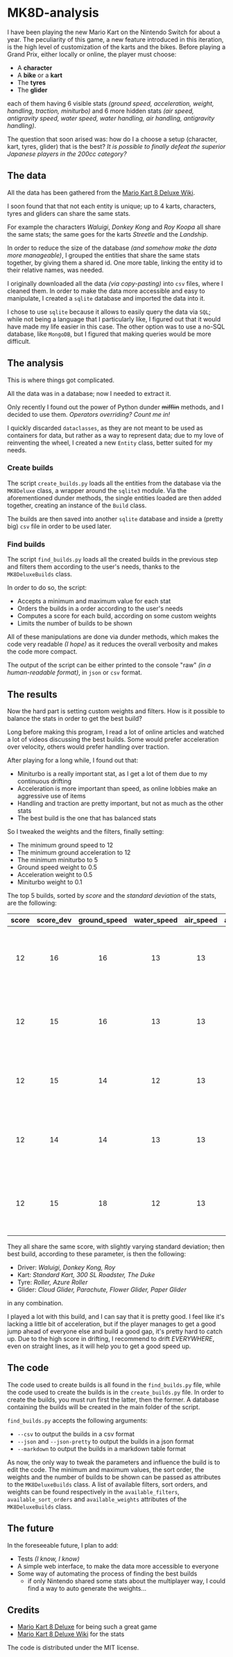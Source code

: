 # MK8D-analysis

I have been playing the new Mario Kart on the Nintendo Switch for about a year.
The peculiarity of this game, a new feature introduced in this iteration, is the high level of customization of the karts and the bikes.
Before playing a Grand Prix, either locally or online, the player must choose:

- A **character**
- A **bike** or a **kart**
- The **tyres**
- The **glider**

each of them having 6 visible stats *(ground speed, acceleration, weight, handling, traction, miniturbo)* and 6 more hidden stats *(air speed, antigravity speed, water speed, water handling, air handling, antigravity handling)*.

The question that soon arised was: how do I a choose a setup (character, kart, tyres, glider) that is the best?
*It is possible to finally defeat the superior Japanese players in the 200cc category?*

## The data

All the data has been gathered from the [Mario Kart 8 Deluxe Wiki](https://www.mariowiki.com/Mario_Kart_8_Deluxe).

I soon found that that not each entity is unique;
up to 4 karts, characters, tyres and gliders can share the same stats.

For example the characters *Waluigi*, *Donkey Kong* and *Roy Koopa* all share the same stats; the same goes for the karts *Streetle* and the *Landship*.

In order to reduce the size of the database *(and somehow make the data more manageable)*, I grouped the entities that share the same stats together, by giving them a shared id.
One more table, linking the entity id to their relative names, was needed.

I originally downloaded all the data *(via copy-pasting)* into `csv` files, where I cleaned them.
In order to make the data more accessible and easy to manipulate, I created a `sqlite` database and imported the data into it.

I chose to use `sqlite` because it allows to easily query the data via `SQL`; while not being a language that I particularly like, I figured out that it would have made my life easier in this case.
The other option was to use a no-SQL database, like `MongoDB`, but I figured that making queries would be more difficult.

## The analysis

This is where things got complicated.

All the data was in a database; now I needed to extract it.

Only recently I found out the power of Python dunder ~~mifflin~~ methods, and I decided to use them.
*Operators overriding? Count me in!*

I quickly discarded `dataclasses`, as they are not meant to be used as containers for data, but rather as a way to represent data; due to my love of reinventing the wheel, I created a new `Entity` class, better suited for my needs.

### Create builds

The script `create_builds.py` loads all the entities from the database via the `MK8Deluxe` class, a wrapper around the `sqlite3` module.
Via the aforementioned dunder methods, the single entities loaded are then added together, creating an instance of the `Build` class.

The builds are then saved into another `sqlite` database and inside a (pretty big) `csv` file in order to be used later.

### Find builds

The script `find_builds.py` loads all the created builds in the previous step and filters them according to the user's needs, thanks to the `MK8DeluxeBuilds` class.

In order to do so, the script:

- Accepts a minimum and maximum value for each stat
- Orders the builds in a order according to the user's needs
- Computes a score for each build, according on some custom weights
- Limits the number of builds to be shown

All of these manipulations are done via dunder methods, which makes the code very readable *(I hope)* as it reduces the overall verbosity and makes the code more compact.

The output of the script can be either printed to the console "raw" *(in a human-readable format)*, in `json` or `csv` format.

## The results

Now the hard part is setting custom weights and filters.
How is it possible to balance the stats in order to get the best build?

Long before making this program, I read a lot of online articles and watched a lot of videos discussing the best builds.
Some would prefer acceleration over velocity, others would prefer handling over traction.

After playing for a long while, I found out that:

- Miniturbo is a really important stat, as I get a lot of them due to my continuous drifting
- Acceleration is more important than speed, as online lobbies make an aggressive use of items
- Handling and traction are pretty important, but not as much as the other stats
- The best build is the one that has balanced stats

So I tweaked the weights and the filters, finally setting:

- The minimum ground speed to 12
- The minimum ground acceleration to 12
- The minimum miniturbo to 5
- Ground speed weight to 0.5
- Acceleration weight to 0.5
- Miniturbo weight to 0.1

The top 5 builds, sorted by *score* and the *standard deviation* of the stats, are the following:

| score | score_dev | ground_speed | water_speed | air_speed | antigravity_speed | acceleration | weight | ground_handling | water_handling | air_handling | antigravity_handling |             traction              |                       miniturbo                       |           driver           |                            vehicle                             | tyre  | glider |
| :---: | :-------: | :----------: | :---------: | :-------: | :---------------: | :----------: | :----: | :-------------: | :------------: | :----------: | :------------------: | :-------------------------------: | :---------------------------------------------------: | :------------------------: | :------------------------------------------------------------: | :---: | :----: |
|  12   |    16     |      16      |     13      |    13     |        10         |      10      |   8    |       11        |       10       |      8       |          13          | ['Waluigi', 'Donkey Kong', 'Roy'] |   ['Standard Kart', '300 SL Roadster', 'The Duke']    | ['Roller', 'Azure Roller'] | ['Cloud Glider', 'Parachute', 'Flower Glider', 'Paper Glider'] |
|  12   |    15     |      16      |     13      |    13     |        11         |      10      |   9    |       11        |       9        |      7       |          13          | ['Waluigi', 'Donkey Kong', 'Roy'] |   ['Standard Kart', '300 SL Roadster', 'The Duke']    | ['Roller', 'Azure Roller'] | ['Peach Parasol', 'Parafoil', 'Bowser Kite', 'MKTV Parafoil']  |
|  12   |    15     |      14      |     12      |    13     |        10         |      11      |   9    |        7        |       11       |      8       |          13          | ['Waluigi', 'Donkey Kong', 'Roy'] |       ['Pipe Frame', 'Varmint', 'City Tripper']       |  ['Button', 'Leaf Tires']  |         ['Super Glider', 'Waddle Wing', 'Hylian Kite']         |
|  12   |    14     |      14      |     13      |    13     |        11         |      11      |   10   |        7        |       10       |      7       |          13          | ['Waluigi', 'Donkey Kong', 'Roy'] |       ['Pipe Frame', 'Varmint', 'City Tripper']       |  ['Button', 'Leaf Tires']  |  ['Wario Wing', 'Plane Glider', 'Gold Glider', 'Paraglider']   |
|  12   |    15     |      18      |     12      |    13     |        11         |      11      |   8    |       11        |       10       |      8       |          13          | ['Waluigi', 'Donkey Kong', 'Roy'] | ['Cat Cruiser', 'Comet', 'Yoshi Bike', 'Teddy Buggy'] | ['Roller', 'Azure Roller'] |         ['Super Glider', 'Waddle Wing', 'Hylian Kite']         |

They all share the same score, with slightly varying standard deviation;
then best build, according to these parameter, is then the following:

- Driver: *Waluigi, Donkey Kong, Roy*
- Kart: *Standard Kart, 300 SL Roadster, The Duke*
- Tyre: *Roller, Azure Roller*
- Glider: *Cloud Glider, Parachute, Flower Glider, Paper Glider*

in any combination.

I played a lot with this build, and I can say that it is pretty good.
I feel like it's lacking a little bit of acceleration, but if the player manages to get a good jump ahead of everyone else and build a good gap, it's pretty hard to catch up.
Due to the high score in drifting, I recommend to drift *EVERYWHERE*, even on straight lines, as it will help you to get a good speed up.

## The code

The code used to create builds is all found in the `find_builds.py` file, while the code used to create the builds is in the `create_builds.py` file.
In order to create the builds, you must run first the latter, then the former.
A database containing the builds will be created in the main folder of the script.

`find_builds.py` accepts the following arguments:

- `--csv` to output the builds in a csv format
- `--json` and `--json-pretty` to output the builds in a json format
- `--markdown` to output the builds in a markdown table format

As now, the only way to tweak the parameters and influence the build is to edit the code.
The minimum and maximum values, the sort order, the weights and the number of builds to be shown can be passed as attributes to the `MK8DeluxeBuilds` class.
A list of available filters, sort orders, and weights can be found respectively in the `available_filters`, `available_sort_orders` and `available_weights` attributes of the `MK8DeluxeBuilds` class.

## The future

In the foreseeable future, I plan to add:

- Tests *(I know, I know)*
- A simple web interface, to make the data more accessible to everyone
- Some way of automating the process of finding the best builds
  - if only Nintendo shared some stats about the multiplayer way, I could find a way to auto generate the weights...

## Credits

- [Mario Kart 8 Deluxe](https://www.nintendo.com/games/detail/mario-kart-8-deluxe-switch/) for being such a great game
- [Mario Kart 8 Deluxe Wiki](https://www.mariowiki.com/Mario_Kart_8_Deluxe) for the stats

The code is distributed under the MIT license.

